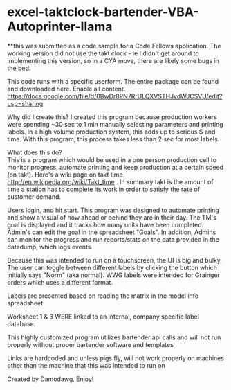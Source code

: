 excel-taktclock-bartender-VBA-Autoprinter-llama
=============================
**this was submitted as a code sample for a Code Fellows application.  The working version did not use the takt clock - ie
I didn't get around to implementing this version, so in a CYA move, there are likely some bugs in the bed. 

This code runs with a specific userform.  The entire package can be found and downloaded here.  Enable all content. 
https://docs.google.com/file/d/0BwDr8PN7RrULQXVSTHJvdWJCSVU/edit?usp=sharing

Why did I create this?
I created this program because production workers were spending ~30 sec to 1 min manually selecting parameters and printing labels.
In a high volume production system, this adds up to serious $ and time.  With this program, this process takes less than 2 sec
for most labels. 

What does this do?  
This is a program which would be used in a one person production cell to monitor progress, automate printing
and keep production at a certain speed (on takt).  Here's a wiki page on takt time http://en.wikipedia.org/wiki/Takt_time .  In summary
takt is the amount of time a station has to complete its work in order to satisfy the rate of customer demand.  

Users login, and hit start.  This program was designed to automate printing and show a visual of how ahead or behind they
are in their day. The TM's goal is displayed and it tracks how many units have been completed.  Admin's can edit the goal
in the spreadsheet "Goals".  In addition, Admins can monitor the progress and run reports/stats on the data provided in 
the datadump, which logs events.  

Because this was intended to run on a touchscreen, the UI is big and bulky.  The user can toggle between different 
labels by clicking the button which initially says "Norm" (aka normal).  WWG labels were intended for Grainger orders 
which uses a different format.

Labels are presented based on reading the matrix in the model info spreadsheet. 

Worksheet 1 & 3 WERE linked to an internal, company specific label database.  

This highly customized program utilizes bartender api calls and will not run properly 
without proper bartender software and templates

Links are hardcoded and unless pigs fly, will not work properly
on machines other than the machine that this was intended to run on

Created by Damodawg, Enjoy! 
